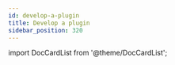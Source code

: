 ```yaml
---
id: develop-a-plugin
title: Develop a plugin
sidebar_position: 320
---
```


import DocCardList from '@theme/DocCardList';

<DocCardList />